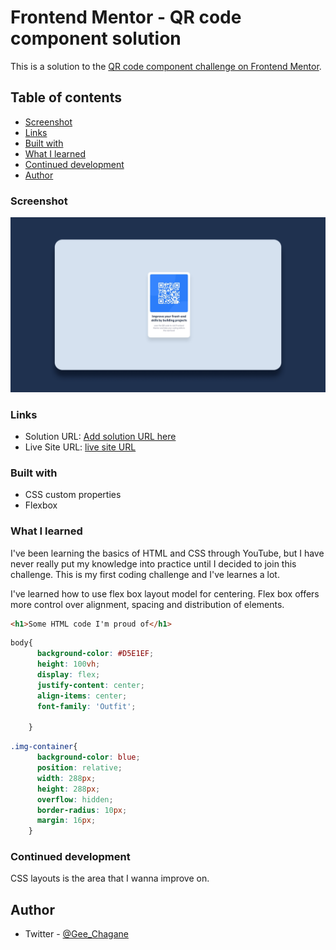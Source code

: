 # Frontend Mentor - QR code component solution

This is a solution to the [QR code component challenge on Frontend Mentor](https://www.frontendmentor.io/challenges/qr-code-component-iux_sIO_H). 

## Table of contents

  - [Screenshot](#screenshot)
  - [Links](#links)
  - [Built with](#built-with)
  - [What I learned](#what-i-learned)
  - [Continued development](#continued-development)
  - [Author](#author)

### Screenshot

![](images/screenshot.png)

### Links

- Solution URL: [Add solution URL here](https://your-solution-url.com)
- Live Site URL: [live site URL](https://geechucks.github.io/QRcodeWebsite/)

### Built with

- CSS custom properties
- Flexbox


### What I learned

I've been learning the basics of HTML and CSS through YouTube, but I have never really put 
my knowledge into practice until I decided to join this challenge. This is my first
coding challenge and I've learnes a lot.

I've learned how to use flex box layout model for centering. Flex box offers more control
over alignment, spacing and distribution of elements.

```html
<h1>Some HTML code I'm proud of</h1>
```
```css
body{
      background-color: #D5E1EF;
      height: 100vh;
      display: flex;
      justify-content: center;
      align-items: center;
      font-family: 'Outfit';

    }
```
```css
.img-container{
      background-color: blue;
      position: relative;
      width: 288px;
      height: 288px;
      overflow: hidden;
      border-radius: 10px;
      margin: 16px;
    }
```

### Continued development

CSS layouts is the area that I wanna improve on.

## Author

- Twitter - [@Gee_Chagane](https://www.twitter.com/@Gee_Chagane)


